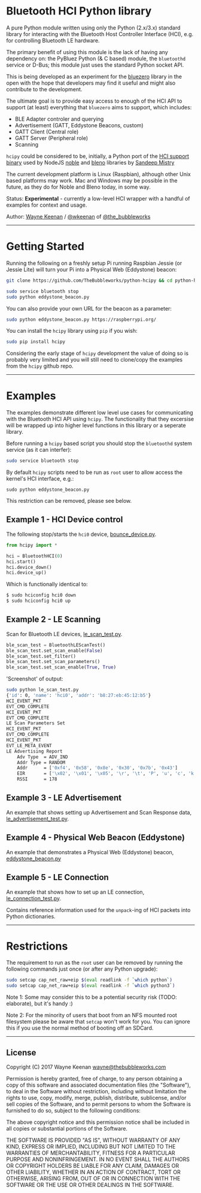 
# Bluetooth HCI Python library


A pure Python module written using only the Python (2.x/3.x) standard library for interacting with the Bluetooth Host Controller Interface (HCI), e.g. for controlling Bluetooth LE hardware.

The primary benefit of using this module is the lack of having any dependency on: the PyBluez Python (& C based) module, the `bluetoothd` service or D-Bus; this module just uses the standard Python socket API.

This is being developed as an experiment for the [bluezero](https://github.com/ukBaz/python-bluezero) library in the open with the hope that developers may find it useful and might also contribute to the development.

The ultimate goal is to provide easy access to enough of the HCI API to support (at least) everything that `bluezero` aims to support, which includes:

- BLE Adapter controler and querying
- Advertisement (GATT, Eddystone Beacons, custom)
- GATT Client (Central role)
- GATT Server (Peripheral role)
- Scanning


`hcipy` could be considered to be, initially, a Python port of the [HCI support binary](https://github.com/sandeepmistry/node-bluetooth-hci-socket/blob/master/examples/le-connection-test.js) used by  NodeJS [noble](https://github.com/sandeepmistry/noble) and [bleno](https://github.com/sandeepmistry/bleno) libraries by [Sandeep Mistry](https://github.com/sandeepmistry)

The current development platform is Linux (Raspbian), although other Unix based platforms may work. Mac and Windows may be possible in the future, as they do for Noble and Bleno today, in some way.


Status:  __Experimental__ - currently a low-level HCI wrapper with a handful of examples for context and usage.

Author:  [Wayne Keenan](https://github.com/WayneKeenan)  / [@wkeenan](https://twitter.com/wkeenan)  of [@the_bubbleworks](https://twitter.com/the_bubbleworks)

---

# Getting Started

Running the following on a freshly setup Pi running Raspbian Jessie (or Jessie Lite) will turn your Pi into a Physical Web (Eddystone) beacon:

```bash
git clone https://github.com/TheBubbleworks/python-hcipy && cd python-hcipy

sudo service bluetooth stop
sudo python eddystone_beacon.py
```

You can also provide your own URL for the beacon as a parameter:
```bash
sudo python eddystone_beacon.py https://raspberrypi.org/
```


 You can install the `hcipy` library using `pip` if you wish:

 ```bash
 sudo pip install hcipy
 ```

Considering the early stage of `hcipy` development the value of doing so is probably very limited and you will still need to clone/copy the examples from the `hcipy` github repo.

---

# Examples

The examples demonstrate different low level use cases for communicating with the Bluetooth HCI API using `hcipy`.  The functionality that they excersise will be wrapped up into higher level functions in this library or a seperate library.

Before running a `hcipy` based script you should stop the `bluetoothd` system service (as it can interfer):
```bash
sudo service bluetooth stop
```

By default `hcipy` scripts need to be run as `root` user to allow access the kernel's HCI interface, e.g.:
```
sudo python eddystone_beacon.py
```

This restriction can be removed, please see below.


## Example 1 - HCI Device control 

The following stop/starts the `hci0` device,   [bounce_device.py](bounce_device.py).
```python
from hcipy import *

hci = BluetoothHCI(0)
hci.start()
hci.device_down()
hci.device_up()
```


Which is functionally identical to:
```bash
$ sudo hciconfig hci0 down
$ sudo hciconfig hci0 up
```


## Example 2 - LE Scanning 

Scan for Bluetooth LE devices, [le_scan_test.py](le_scan_test.py).

```python
ble_scan_test = BluetoothLEScanTest()
ble_scan_test.set_scan_enable(False)
ble_scan_test.set_filter()
ble_scan_test.set_scan_parameters()
ble_scan_test.set_scan_enable(True, True)
```

'Screenshot' of output:

```bash
sudo python le_scan_test.py 
{'id': 0, 'name': 'hci0', 'addr': 'b8:27:eb:45:12:b5'}
HCI_EVENT_PKT
EVT_CMD_COMPLETE
HCI_EVENT_PKT
EVT_CMD_COMPLETE
LE Scan Parameters Set
HCI_EVENT_PKT
EVT_CMD_COMPLETE
HCI_EVENT_PKT
EVT_LE_META_EVENT
LE Advertising Report
	Adv Type  = ADV_IND
	Addr Type = RANDOM
	Addr      = ['0xf4', '0x58', '0x8e', '0x30', '0x7b', '0x43']
	EIR       = ['\x02', '\x01', '\x05', '\r', '\t', 'P', 'u', 'c', 'k', '.', 'j', 's', ' ', '7', 'b', '4']
	RSSI      = 178
```

## Example 3 - LE Advertisement

An example that shows setting up Advertisement and Scan Response data, [le_advertisement_test.py](le_advertisement_test.py).


## Example 4 - Physical Web Beacon (Eddystone)

An example that demonstrates a Physical Web (Eddystone) beacon, [eddystone_beacon.py](eddystone_beacon.py)


## Example 5 - LE Connection

An example that shows how to set up an LE connection, [le_connection_test.py](le_connection_test.py).

Contains reference information used for the `unpack`-ing of HCI packets into Python dictionaries.


---

# Restrictions


The requirement to run as the `root` user can be removed by running the following commands just once (or after any Python upgrade):

```bash
sudo setcap cap_net_raw+eip $(eval readlink -f `which python`)
sudo setcap cap_net_raw+eip $(eval readlink -f `which python3`)
```

Note 1: Some may consider this to be a potential security risk (TODO: elaborate), but it's handy :)

Note 2: For the minority of users that boot from an NFS mounted root filesystem please be aware that `setcap` won't work for you. You can ignore this if you use the normal method of booting off an SDCard.



---

## License

Copyright (C) 2017 Wayne Keenan <wayne@thebubbleworks.com>

Permission is hereby granted, free of charge, to any person obtaining a copy of this software and associated documentation files (the "Software"), to deal in the Software without restriction, including without limitation the rights to use, copy, modify, merge, publish, distribute, sublicense, and/or sell copies of the Software, and to permit persons to whom the Software is furnished to do so, subject to the following conditions:

The above copyright notice and this permission notice shall be included in all copies or substantial portions of the Software.

THE SOFTWARE IS PROVIDED "AS IS", WITHOUT WARRANTY OF ANY KIND, EXPRESS OR IMPLIED, INCLUDING BUT NOT LIMITED TO THE WARRANTIES OF MERCHANTABILITY, FITNESS FOR A PARTICULAR PURPOSE AND NONINFRINGEMENT. IN NO EVENT SHALL THE AUTHORS OR COPYRIGHT HOLDERS BE LIABLE FOR ANY CLAIM, DAMAGES OR OTHER LIABILITY, WHETHER IN AN ACTION OF CONTRACT, TORT OR OTHERWISE, ARISING FROM, OUT OF OR IN CONNECTION WITH THE SOFTWARE OR THE USE OR OTHER DEALINGS IN THE SOFTWARE.
